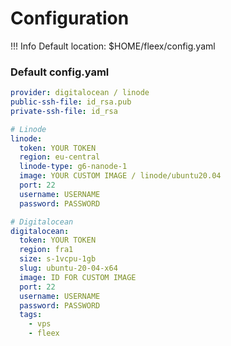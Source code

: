 # Configuration

!!! Info
    Default location: $HOME/fleex/config.yaml

### Default config.yaml

```yaml
provider: digitalocean / linode
public-ssh-file: id_rsa.pub
private-ssh-file: id_rsa

# Linode
linode:
  token: YOUR TOKEN
  region: eu-central
  linode-type: g6-nanode-1
  image: YOUR CUSTOM IMAGE / linode/ubuntu20.04
  port: 22
  username: USERNAME
  password: PASSWORD

# Digitalocean
digitalocean:
  token: YOUR TOKEN
  region: fra1
  size: s-1vcpu-1gb
  slug: ubuntu-20-04-x64
  image: ID FOR CUSTOM IMAGE
  port: 22
  username: USERNAME
  password: PASSWORD
  tags:
    - vps
    - fleex
```